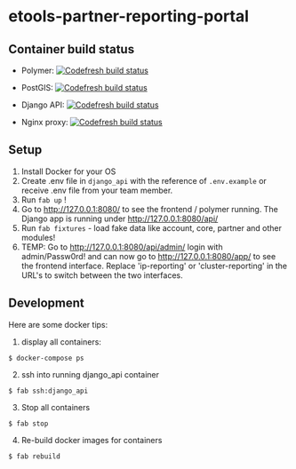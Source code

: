 # etools-partner-reporting-portal

## Container build status
* Polymer: [![Codefresh build status]( https://g.codefresh.io/api/badges/build?repoOwner=unicef&repoName=etools-partner-reporting-portal&branch=develop&pipelineName=polymer&accountName=unicef&type=cf-1)]( https://g.codefresh.io/repositories/unicef/etools-partner-reporting-portal/builds?filter=trigger:build;branch:develop;service:58d57dc1d28e8f0100907a76~polymer)

* PostGIS: [![Codefresh build status]( https://g.codefresh.io/api/badges/build?repoOwner=unicef&repoName=etools-partner-reporting-portal&branch=develop&pipelineName=db&accountName=unicef&type=cf-1)]( https://g.codefresh.io/repositories/unicef/etools-partner-reporting-portal/builds?filter=trigger:build;branch:develop;service:58d57dc1d28e8f0100907a75~db)

* Django API: [![Codefresh build status]( https://g.codefresh.io/api/badges/build?repoOwner=unicef&repoName=etools-partner-reporting-portal&branch=develop&pipelineName=django_api&accountName=unicef&type=cf-1)]( https://g.codefresh.io/repositories/unicef/etools-partner-reporting-portal/builds?filter=trigger:build;branch:develop;service:58d57dc1d28e8f0100907a74~django_api)

* Nginx proxy: [![Codefresh build status]( https://g.codefresh.io/api/badges/build?repoOwner=unicef&repoName=etools-partner-reporting-portal&branch=develop&pipelineName=proxy&accountName=unicef&type=cf-1)]( https://g.codefresh.io/repositories/unicef/etools-partner-reporting-portal/builds?filter=trigger:build;branch:develop;service:58d57dc1fa94a00100a3096c~proxy)

## Setup
1. Install Docker for your OS
2. Create .env file in `django_api` with the reference of `.env.example` or receive .env file from your team member.
3. Run `fab up` !
4. Go to http://127.0.0.1:8080/ to see the frontend / polymer running. The Django app is running under http://127.0.0.1:8080/api/
5. Run `fab fixtures` - load fake data like account, core, partner and other modules!
6. TEMP: Go to http://127.0.0.1:8080/api/admin/ login with admin/Passw0rd! and can now go to http://127.0.0.1:8080/app/ to see the frontend interface. Replace 'ip-reporting' or 'cluster-reporting' in the URL's to switch between the two interfaces.


## Development
Here are some docker tips:
   1. display all containers:
   ```
   $ docker-compose ps
   ```
   2. ssh into running django_api container
   ```
   $ fab ssh:django_api
   ```
   3. Stop all containers
   ```
   $ fab stop
   ```
   4. Re-build docker images for containers
   ```
   $ fab rebuild
   ```

